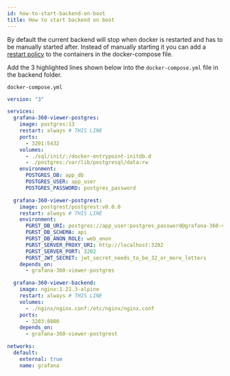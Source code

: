 ```yaml
---
id: how-to-start-backend-on-boot
title: How to start backend on boot
---
```


By default the current backend will stop when docker is restarted and has to be manually started after. Instead of manually starting it you can add a [restart policy](https://docs.docker.com/engine/reference/run/#restart-policies---restart) to the containers in the docker-compose file.

Add the 3 highlighted lines shown below into the `docker-compose.yml` file in the backend folder.

`docker-compose.yml`

```yaml {6,19,32}
version: "3"

services:
  grafana-360-viewer-postgres:
    image: postgres:13
    restart: always # THIS LINE
    ports:
      - 3201:5432
    volumes:
      - ./sql/init/:/docker-entrypoint-initdb.d
      - ./postgres:/var/lib/postgresql/data:rw
    environment:
      POSTGRES_DB: app_db
      POSTGRES_USER: app_user
      POSTGRES_PASSWORD: postgres_password

  grafana-360-viewer-postgrest:
    image: postgrest/postgrest:v8.0.0
    restart: always # THIS LINE
    environment:
      PGRST_DB_URI: postgres://app_user:postgres_password@grafana-360-viewer-postgres:5432/app_db
      PGRST_DB_SCHEMA: api
      PGRST_DB_ANON_ROLE: web_anon
      PGRST_SERVER_PROXY_URI: http://localhost:3202
      PGRST_SERVER_PORT: 3202
      PGRST_JWT_SECRET: jwt_secret_needs_to_be_32_or_more_letters
    depends_on:
      - grafana-360-viewer-postgres

  grafana-360-viewer-backend:
    image: nginx:1.21.3-alpine
    restart: always # THIS LINE
    volumes:
      - ./nginx/nginx.conf:/etc/nginx/nginx.conf
    ports:
      - 3203:8080
    depends_on:
      - grafana-360-viewer-postgrest

networks:
  default:
    external: true
    name: grafana
```
